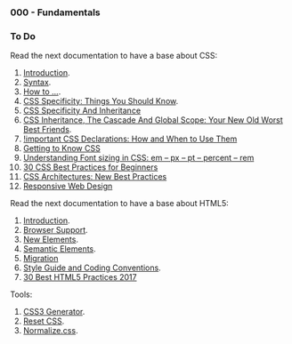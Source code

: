 ### 000 - Fundamentals

### To Do

Read the next documentation to have a base about CSS:

1. [Introduction][1].
2. [Syntax][2].
3. [How to ...][3].
4. [CSS Specificity: Things You Should Know][4]. 
5. [CSS Specificity And Inheritance][5]
6. [CSS Inheritance, The Cascade And Global Scope: Your New Old Worst Best Friends][6].
7. [!important CSS Declarations: How and When to Use Them][7]
8. [Getting to Know CSS][8]
9. [Understanding Font sizing in CSS: em – px – pt – percent – rem][9]
10. [30 CSS Best Practices for Beginners][10]
11. [CSS Architectures: New Best Practices][11]
12. [Responsive Web Design][12]

Read the next documentation to have a base about HTML5:

1. [Introduction][13].
2. [Browser Support][14].
3. [New Elements][15].
4. [Semantic Elements][16]. 
5. [Migration][17]
6. [Style Guide and Coding Conventions][18].
7. [30 Best HTML5 Practices 2017][19]

Tools:

1. [CSS3 Generator][20].
2. [Reset CSS][21].
3. [Normalize.css][22].

[1]: https://www.w3schools.com/css/css_intro.asp
[2]: https://www.w3schools.com/css/css_syntax.asp
[3]: https://www.w3schools.com/css/css_howto.asp
[4]: https://www.smashingmagazine.com/2007/07/css-specificity-things-you-should-know/
[5]: https://www.smashingmagazine.com/2010/04/css-specificity-and-inheritance/
[6]: https://www.smashingmagazine.com/2016/11/css-inheritance-cascade-global-scope-new-old-worst-best-friends/
[7]: https://www.smashingmagazine.com/2010/11/the-important-css-declaration-how-and-when-to-use-it/
[8]: http://learn.shayhowe.com/html-css/getting-to-know-css/
[9]: https://www.narga.net/understanding-font-sizing-in-css-em-px-pt-percent-rem/
[10]: https://code.tutsplus.com/tutorials/30-css-best-practices-for-beginners--net-6741
[11]: https://www.sitepoint.com/css-architectures-new-best-practices/
[12]: http://learn.shayhowe.com/advanced-html-css/responsive-web-design/
[13]: https://www.w3schools.com/html/html5_intro.asp
[14]: https://www.w3schools.com/html/html5_browsers.asp
[15]: https://www.w3schools.com/html/html5_new_elements.asp
[16]: https://www.w3schools.com/html/html5_semantic_elements.asp
[17]: https://www.w3schools.com/html/html5_migration.asp
[18]: https://www.w3schools.com/html/html5_syntax.asp
[19]: https://www.themelocation.com/best-html5-practices/
[20]: http://css3generator.com/
[21]: https://meyerweb.com/eric/tools/css/reset/
[22]: https://necolas.github.io/normalize.css/



